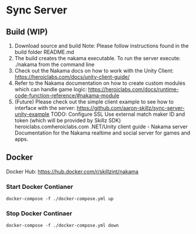 # Sync Server
## Build (WIP)
1. Download source and build
	Note: Please follow instructions found in the build folder README.md
2. The build creates the nakama executable. To run the server execute: ./nakama from the command line
3. Check out the Nakama docs on how to work with the Unity Client:
https://heroiclabs.com/docs/unity-client-guide/
4. Refer to the Nakama documentation on how to create custom modules which can handle game logic:
https://heroiclabs.com/docs/runtime-code-function-reference/#nakama-module
5. (Future) Please check out the simple client example to see how to interface with the server:
https://github.com/aaron-skillz/sync-server-unity-example
TODO:
Configure SSL
Use external match maker ID and token (which will be provided by Skillz SDK)
heroiclabs.comheroiclabs.com
.NET/Unity client guide - Nakama server
Documentation for the Nakama realtime and social server for games and apps.

## Docker
Docker Hub: https://hub.docker.com/r/skillzint/nakama

### Start Docker Contianer
```
docker-compose -f ./docker-compose.yml up
```

### Stop Docker Continaer
```
docker-compose -f ./docker-compose.yml down
```
